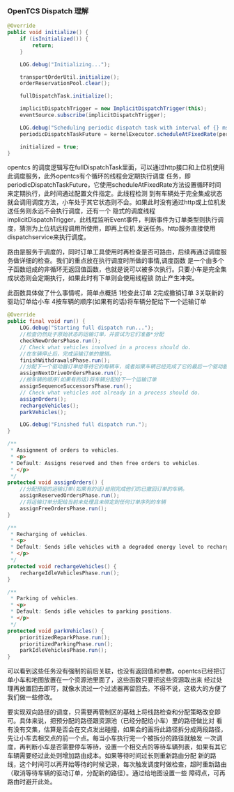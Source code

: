 ### OpenTCS Dispatch 理解

```java
@Override
public void initialize() {
    if (isInitialized()) {
        return;
    }

    LOG.debug("Initializing...");

    transportOrderUtil.initialize();
    orderReservationPool.clear();

    fullDispatchTask.initialize();

    implicitDispatchTrigger = new ImplicitDispatchTrigger(this);
    eventSource.subscribe(implicitDispatchTrigger);

    LOG.debug("Scheduling periodic dispatch task with interval of {} ms...", configuration.idleVehicleRedispatchingInterval());
    periodicDispatchTaskFuture = kernelExecutor.scheduleAtFixedRate(periodicDispatchTaskProvider.get(), configuration.idleVehicleRedispatchingInterval(), configuration.idleVehicleRedispatchingInterval(), TimeUnit.MILLISECONDS);

    initialized = true;
}
```

opentcs 的调度逻辑写在fullDispatchTask里面，可以通过http接口和上位机使用此调度服务，此外opentcs有个循环的线程会定期执行调度
任务，即periodicDispatchTaskFuture，它使用scheduleAtFixedRate方法设置循环时间来定期执行，此时间通过配置文件指定。此线程检测
到有车辆处于完全集成状态就会调用调度方法，小车处于其它状态则不会。如果此时没有通过http或上位机发送任务则永远不会执行调度，还有一个
隐式的调度线程implicitDispatchTrigger，此线程监听Event事件，判断事件为订单类型则执行调度，猜测为上位机远程调用所使用，即再上位机
发送任务。http服务直接使用dispatchservice来执行调度。

路由是服务于调度的，同时订单工具使用时再检查是否可路由，后续再通过调度服务做详细的检查。我们的重点放在执行调度时所做的事情,调度函数
是一个由多个子函数组成的非循环无返回值函数，也就是说可以被多次执行。只要小车是完全集成状态则会定期执行，如果此时有下单则会使用线程锁
防止产生冲突。

此函数具体做了什么事情呢，简单点概括 1检查此订单 2完成撤销订单 3关联新的驱动订单给小车 4按车辆的顺序(如果有的话)将车辆分配给下一个运输订单


```java
@Override
public final void run() {
    LOG.debug("Starting full dispatch run...");
    //检查仍然处于原始状态的运输订单，并尝试为它们准备*分配
    checkNewOrdersPhase.run();
    // Check what vehicles involved in a process should do.
    //在车辆停止后，完成运输订单的撤销。
    finishWithdrawalsPhase.run();
    //分配下一个驱动器订单给等待它的每辆车，或者如果车辆已经完成了它的最后一个驱动器订单，则完成相应的传输订单
    assignNextDriveOrdersPhase.run();
    //按车辆的顺序(如果有的话)将车辆分配给下一个运输订单
    assignSequenceSuccessorsPhase.run();
    // Check what vehicles not already in a process should do.
    assignOrders();
    rechargeVehicles();
    parkVehicles();

    LOG.debug("Finished full dispatch run.");
}

/**
 * Assignment of orders to vehicles.
 * <p>
 * Default: Assigns reserved and then free orders to vehicles.
 * </p>
 */
protected void assignOrders() {
    //分配预留的运输订单(如果有的话)给刚完成他们的已撤回订单的车辆。
    assignReservedOrdersPhase.run();
    //将运输订单分配给当前未处理且未绑定到任何订单序列的车辆
    assignFreeOrdersPhase.run();
}

/**
 * Recharging of vehicles.
 * <p>
 * Default: Sends idle vehicles with a degraded energy level to recharge locations.
 * </p>
 */
protected void rechargeVehicles() {
    rechargeIdleVehiclesPhase.run();
}

/**
 * Parking of vehicles.
 * <p>
 * Default: Sends idle vehicles to parking positions.
 * </p>
 */
protected void parkVehicles() {
    prioritizedReparkPhase.run();
    prioritizedParkingPhase.run();
    parkIdleVehiclesPhase.run();
}
```

可以看到这些任务没有强制的前后关联，也没有返回值和参数。opentcs已经把订单小车和地图放置在一个资源池里面了，这些函数只要把这些资源取出来
经过处理再放置回去即可，就像水流过一个过滤器再留回去。不得不说，这极大的方便了我们做一些修改。

要实现双向路径的调度，只需要再管制区的基础上将线路检查和分配策略改变即可。具体来说，把预分配的路径跟资源池（已经分配给小车）里的路径做比对
看有没有交集，估算是否会在交点发出碰撞，如果会的画将此路径拆分成两段路径，先让小车去相交点的前一个点。每当小车执行完一个被拆分的路径就触发
一次调度，再判断小车是否需要停车等待，设置一个相交点的等待车辆列表，如果有其它车辆需要经过此处则增加路由成本。如果等待时间过长则重新路由分配
新的路线，这个时间可以再开始等待的时候记录，每次触发调度时做检查，超时重新路由（取消等待车辆的驱动订单，分配新的路径）。通过给地图设置一些
障碍点，可再路由时避开此处。